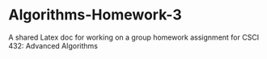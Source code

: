 # Algorithms-Homework-3
A shared Latex doc for working on a group homework assignment for CSCI 432: Advanced Algorithms
